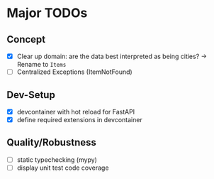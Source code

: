 # Major TODOs

## Concept

- [x] Clear up domain: are the data best interpreted as being cities? -> Rename to `Items`
- [ ] Centralized Exceptions (ItemNotFound)
## Dev-Setup

- [x] devcontainer with hot reload for FastAPI
- [x] define required extensions in devcontainer

## Quality/Robustness

- [ ] static typechecking (mypy)
- [ ] display unit test code coverage